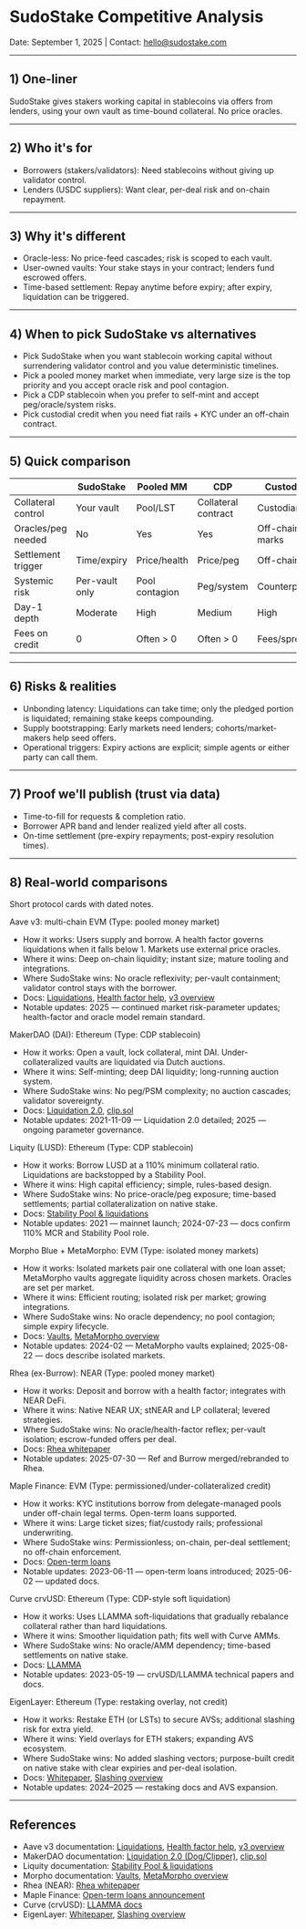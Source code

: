 # SudoStake Competitive Analysis

Date: September 1, 2025 | Contact: hello@sudostake.com

---

## 1) One-liner
SudoStake gives stakers working capital in stablecoins via offers from lenders, using your own vault as time-bound collateral. No price oracles.

---

## 2) Who it's for
- Borrowers (stakers/validators): Need stablecoins without giving up validator control.
- Lenders (USDC suppliers): Want clear, per-deal risk and on-chain repayment.

---

## 3) Why it's different
- Oracle-less: No price-feed cascades; risk is scoped to each vault.
- User-owned vaults: Your stake stays in your contract; lenders fund escrowed offers.
- Time-based settlement: Repay anytime before expiry; after expiry, liquidation can be triggered.

---

## 4) When to pick SudoStake vs alternatives
- Pick SudoStake when you want stablecoin working capital without surrendering validator control and you value deterministic timelines.
- Pick a pooled money market when immediate, very large size is the top priority and you accept oracle risk and pool contagion.
- Pick a CDP stablecoin when you prefer to self-mint and accept peg/oracle/system risks.
- Pick custodial credit when you need fiat rails + KYC under an off-chain contract.

---

## 5) Quick comparison
| | SudoStake | Pooled MM | CDP | Custodial |
|---|---|---|---|---|
| Collateral control | Your vault | Pool/LST | Collateral contract | Custodian |
| Oracles/peg needed | No | Yes | Yes | Off-chain marks |
| Settlement trigger | Time/expiry | Price/health | Price/peg | Off-chain |
| Systemic risk | Per-vault only | Pool contagion | Peg/system | Counterparty |
| Day-1 depth | Moderate | High | Medium | High |
| Fees on credit | 0 | Often > 0 | Often > 0 | Fees/spread |

---

## 6) Risks & realities
- Unbonding latency: Liquidations can take time; only the pledged portion is liquidated; remaining stake keeps compounding.
- Supply bootstrapping: Early markets need lenders; cohorts/market-makers help seed offers.
- Operational triggers: Expiry actions are explicit; simple agents or either party can call them.

---

## 7) Proof we'll publish (trust via data)
- Time-to-fill for requests & completion ratio.
- Borrower APR band and lender realized yield after all costs.
- On-time settlement (pre-expiry repayments; post-expiry resolution times).

---

## 8) Real-world comparisons
Short protocol cards with dated notes.

Aave v3: multi-chain EVM (Type: pooled money market)
- How it works: Users supply and borrow. A health factor governs liquidations when it falls below 1. Markets use external price oracles.
- Where it wins: Deep on-chain liquidity; instant size; mature tooling and integrations.
- Where SudoStake wins: No oracle reflexivity; per-vault containment; validator control stays with the borrower.
- Docs: [Liquidations](https://aave.com/docs/developers/liquidations), [Health factor help](https://aave.com/help/borrowing/liquidations), [v3 overview](https://aave.com/docs/developers/aave-v3/overview)
- Notable updates: 2025 — continued market risk-parameter updates; health-factor and oracle model remain standard.

MakerDAO (DAI): Ethereum (Type: CDP stablecoin)
- How it works: Open a vault, lock collateral, mint DAI. Under-collateralized vaults are liquidated via Dutch auctions.
- Where it wins: Self-minting; deep DAI liquidity; long-running auction system.
- Where SudoStake wins: No peg/PSM complexity; no auction cascades; validator sovereignty.
- Docs: [Liquidation 2.0](https://docs.makerdao.com/smart-contract-modules/dog-and-clipper-detailed-documentation), [clip.sol](https://github.com/makerdao/dss/blob/master/src/clip.sol)
- Notable updates: 2021-11-09 — Liquidation 2.0 detailed; 2025 — ongoing parameter governance.

Liquity (LUSD): Ethereum (Type: CDP stablecoin)
- How it works: Borrow LUSD at a 110% minimum collateral ratio. Liquidations are backstopped by a Stability Pool.
- Where it wins: High capital efficiency; simple, rules-based design.
- Where SudoStake wins: No price-oracle/peg exposure; time-based settlements; partial collateralization on native stake.
- Docs: [Stability Pool & liquidations](https://docs.liquity.org/liquity-v1/faq/stability-pool-and-liquidations)
- Notable updates: 2021 — mainnet launch; 2024-07-23 — docs confirm 110% MCR and Stability Pool role.

Morpho Blue + MetaMorpho: EVM (Type: isolated money markets)
- How it works: Isolated markets pair one collateral with one loan asset; MetaMorpho vaults aggregate liquidity across chosen markets. Oracles are set per market.
- Where it wins: Efficient routing; isolated risk per market; growing integrations.
- Where SudoStake wins: No oracle dependency; no pool contagion; simple expiry lifecycle.
- Docs: [Vaults](https://docs.morpho.org/learn/concepts/vault), [MetaMorpho overview](https://morpho.org/blog/understanding-morpho-vaults-intro-simplifying-isolated-markets)
- Notable updates: 2024-02 — MetaMorpho vaults explained; 2025-08-22 — docs describe isolated markets.

Rhea (ex-Burrow): NEAR (Type: pooled money market)
- How it works: Deposit and borrow with a health factor; integrates with NEAR DeFi.
- Where it wins: Native NEAR UX; stNEAR and LP collateral; levered strategies.
- Where SudoStake wins: No oracle/health-factor reflex; per-vault isolation; escrow-funded offers per deal.
- Docs: [Rhea whitepaper](https://guide.rhea.finance/rhea-finance-white-paper)
- Notable updates: 2025-07-30 — Ref and Burrow merged/rebranded to Rhea.

Maple Finance: EVM (Type: permissioned/under-collateralized credit)
- How it works: KYC institutions borrow from delegate-managed pools under off-chain legal terms. Open-term loans supported.
- Where it wins: Large ticket sizes; fiat/custody rails; professional underwriting.
- Where SudoStake wins: Permissionless; on-chain, per-deal settlement; no off-chain enforcement.
- Docs: [Open-term loans](https://maple.finance/insights/open-term-loans-built-by-maple)
- Notable updates: 2023-06-11 — open-term loans introduced; 2025-06-02 — updated docs.

Curve crvUSD: Ethereum (Type: CDP-style soft liquidation)
- How it works: Uses LLAMMA soft-liquidations that gradually rebalance collateral rather than hard liquidations.
- Where it wins: Smoother liquidation path; fits well with Curve AMMs.
- Where SudoStake wins: No oracle/AMM dependency; time-based settlements on native stake.
- Docs: [LLAMMA](https://docs.curve.finance/crvUSD/amm/)
- Notable updates: 2023-05-19 — crvUSD/LLAMMA technical papers and docs.

EigenLayer: Ethereum (Type: restaking overlay, not credit)
- How it works: Restake ETH (or LSTs) to secure AVSs; additional slashing risk for extra yield.
- Where it wins: Yield overlays for ETH stakers; expanding AVS ecosystem.
- Where SudoStake wins: No added slashing vectors; purpose-built credit on native stake with clear expiries and per-deal isolation.
- Docs: [Whitepaper](https://docs.eigencloud.xyz/assets/files/EigenLayer_WhitePaper-88c47923ca0319870c611decd6e562ad.pdf), [Slashing overview](https://docs.eigencloud.xyz/products/eigenlayer/concepts/slashing/slashing-concept)
- Notable updates: 2024–2025 — restaking docs and AVS expansion.

---

## References
- Aave v3 documentation: [Liquidations](https://aave.com/docs/developers/liquidations), [Health factor help](https://aave.com/help/borrowing/liquidations), [v3 overview](https://aave.com/docs/developers/aave-v3/overview)
- MakerDAO documentation: [Liquidation 2.0 (Dog/Clipper)](https://docs.makerdao.com/smart-contract-modules/dog-and-clipper-detailed-documentation), [clip.sol](https://github.com/makerdao/dss/blob/master/src/clip.sol)
- Liquity documentation: [Stability Pool & liquidations](https://docs.liquity.org/liquity-v1/faq/stability-pool-and-liquidations)
- Morpho documentation: [Vaults](https://docs.morpho.org/learn/concepts/vault), [MetaMorpho overview](https://morpho.org/blog/understanding-morpho-vaults-intro-simplifying-isolated-markets)
- Rhea (NEAR): [Rhea whitepaper](https://guide.rhea.finance/rhea-finance-white-paper)
- Maple Finance: [Open-term loans announcement](https://maple.finance/insights/open-term-loans-built-by-maple)
- Curve (crvUSD): [LLAMMA docs](https://docs.curve.finance/crvUSD/amm/)
- EigenLayer: [Whitepaper](https://docs.eigencloud.xyz/assets/files/EigenLayer_WhitePaper-88c47923ca0319870c611decd6e562ad.pdf), [Slashing overview](https://docs.eigencloud.xyz/products/eigenlayer/concepts/slashing/slashing-concept)
